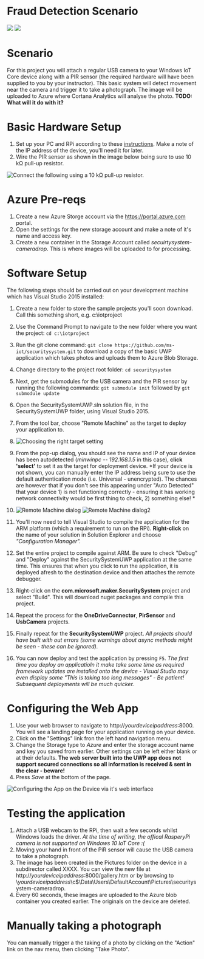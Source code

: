 # Fraud Detection Scenario

<img src="https://hackster.imgix.net/uploads/cover_image/file/66861/SecurityCamera2.JPG?auto=compress%2Cformat&w=400">
<img src="https://hackster.imgix.net/uploads/cover_image/file/91527/project%20picture.png?auto=compress%2Cformat&w=400">

Scenario
========

For this project you will attach a regular USB camera to your Windows IoT Core device along with a PIR sensor (the required hardware will have been supplied to you by your instructor).
This basic system will detect movement near the camera and trigger it to take a photograph. The image will be uploaded to Azure where Cortana Analytics will analyse the photo.
 __TODO: What will it do with it?__

Basic Hardware Setup
====================

1. Set up your PC and RPi according to these [instructions](http://ms-iot.github.io/content/en-US/win10/SetupPCRPI.htm). Make a note of the IP address of the device, you'll need it for later.
2. Wire the PIR sensor as shown in the image below being sure to use 10 kΩ pull-up resistor.

![Connect the following using a 10 kΩ pull-up resistor.](https://hackster.imgix.net/uploads/image/file/68626/PIR_bb.png?auto=compress%2Cformat&amp;w=680&amp;h=510&amp;fit=max "Connect the following using a 10 kΩ pull-up resistor.")

Azure Pre-reqs
==============

1. Create a new Azure Storge account via the https://portal.azure.com portal.
2. Open the settings for the new storage account and make a note of it's name and access key.
3. Create a new container in the Storage Account called *secuirtysystem-cameradrop*. This is where images will be uploaded to for processing. 

Software Setup
===============

The following steps should be carried out on your development machine which has Visual Studio 2015 installed:

1. Create a new folder to store the sample projects you'll soon download. Call this something short, e.g. c:\iotproject
2. Use the Command Prompt to navigate to the new folder where you want the project: `cd c:\iotproject` 
3. Run the git clone command: `git clone https://github.com/ms-iot/securitysystem.git` to download a copy of the basic UWP application which takes photos and uploads them to Azure Blob Storage.
4. Change directory to the project root folder: `cd securitysystem`
5. Next, get the submodules for the USB camera and the PIR sensor by running the following commands: `git submodule init` followed by `git submodule update`
6. Open the SecuritySystemUWP.sln solution file, in the SecuritySystemUWP folder, using Visual Studio 2015.

7. From the tool bar, choose "Remote Machine" as the target to deploy your application to.

8. ![Choosing the right target setting](images/remotemachine.png "Choosing the right target setting")

9. From the pop-up dialog, you should see the name and IP of your device has been autodetected (*minwinpc -- 192.168.1.5* in this case), __click 'select'__  to set it as the target for deployment device. *If your device is not shown, you can manually enter the IP address being sure to use the default authentication mode (i.e. Universal - unencrypted). The chances are however that if you don't see this appearing under "Auto Detected" that your device 1) is not functioning correctly - ensuring it has working network connectivity would be first thing to check, 2) something else! *

10. ![Remote Machine dialog](images/connections1.png) ![Remote Machine dialog2](images/connections2.png)
11. You'll now need to tell Visual Studio to compile the application for the ARM platform (which a requirement to run on the RPi). __Right-click__ on the name of your solution in Solution Explorer and choose *"Configuration Manager".* 
12. Set the entire project to compile against ARM. Be sure to check "Debug" and "Deploy" against the SecuritySystemUWP application at the same time. This ensures that when you click to run the application, it is deployed afresh to the destination device and then attaches the remote debugger.
13. Right-click on the __com.microsoft.maker.SecuritySystem__ project and select "Build". This will download nuget packages and compile this project.
14. Repeat the process for the __OneDriveConnector__, __PirSensor__ and __UsbCamera__ projects. 
15. Finally repeat for the __SecuritySystemUWP__ project. *All projects should have built with out errors (some warnings about async methods might be seen - these can be ignored).*
16. You can now deploy and test the application by pressing `F5`. *The first time you deploy an applicatioln it make take some time as required framework updates are installed onto the device - Visual Studio may even display some "This is taking too long messages" - Be patient! Subsequent deployments will be much quicker.*

Configuring the Web App
=======================

1. Use your web browser to navigate to http://*yourdeviceipaddress*:8000. You will see a landing page for your application running on your device.
2. Click on the "Settings" link fron the left hand navigation menu.
3. Change the Storage type to *Azure* and enter the storage account name and key you saved from earlier. Other settings can be left either blank or at their defaults. __The web server built into the UWP app does not support secured connections so all information is received & sent in the clear - beware!__
4. Press *Save* at the bottom of the page.

![Configuring the App on the Device via it's web interface](images/appazuresettings.png)

Testing the application
=======================

1. Attach a USB webcam to the RPi, then wait a few seconds whilst Windows loads the driver. *At the time of writing, the offical RasperyPi camera is not supported on Windows 10 IoT Core :(*
1. Moving your hand in front of the PiR sensor will cause the USB camera to take a photograph.
2. The image has been created in the Pictures folder on the device in a subdirector called XXXX. You can view the new file at http://*yourdeviceipaddress*:8000/gallery.htm or by browsing to \\*yourdeviceipaddress*\c$\Data\Users\DefaultAccount\Pictures\securitysystem-cameradrop\.
3. Every 60 seconds, these images are uploaded to the Azure blob container you created earlier. The originals on the device are deleted.

Manually taking a photograph
============================

You can manually trigger a the taking of a photo by clicking on the "Action" link on the nav menu, then clicking "Take Photo". 